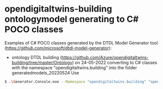 # opendigitaltwins-building ontologymodel generating to C# POCO classes

Examples of C# POCO classes generated by the DTDL Model Generator tool (https://github.com/microsoft/dtdl-model-generator):
- ontology DTDL building (https://github.com/Azure/opendigitaltwins-building/tree/master/Ontology) on 24-05-2022 converting to C# classes with the namespace "opendigitaltwins.building" into the folder generatedmodels_20220524
  Use
```bash  
$ .\Generator.Console.exe --Namespace "opendigitaltwins.building" "opendigitaltwins-building\ontology_20220524" "opendigitaltwins-building\generatedmodels_20220524" 
```